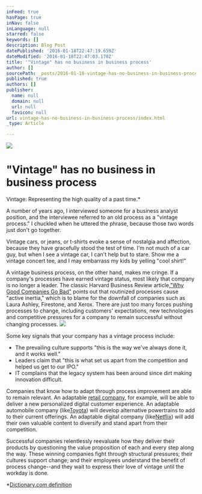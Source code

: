 ```yaml
---
inFeed: true
hasPage: true
inNav: false
inLanguage: null
starred: false
keywords: []
description: Blog Post
datePublished: '2016-01-18T22:47:19.659Z'
dateModified: '2016-01-18T22:47:03.170Z'
title: '"Vintage" has no business in business process'
author: []
sourcePath: _posts/2016-01-18-vintage-has-no-business-in-business-process.md
published: true
authors: []
publisher:
  name: null
  domain: null
  url: null
  favicon: null
url: vintage-has-no-business-in-business-process/index.html
_type: Article

---
```

![](https://the-grid-user-content.s3-us-west-2.amazonaws.com/c124faee-cb0c-423a-93dd-45df22080ec0.jpg)

# "Vintage" has no business in business process

Vintage: Representing the high quality of a past time.\*

A number of years ago, I interviewed someone for a business analyst position, and the interviewee referred to an old process as a "vintage process." I chuckled when he uttered the phrase, because those two words just don't go together.

Vintage cars, or jeans, or t-shirts evoke a sense of nostalgia and affection, because they have gracefully stood the test of time. I'm not much of a car guy, but when I see a vintage car, I can't help but to stare. Show me a vintage concert tee, and I may embarrass my kids by yelling "cool shirt!"

A vintage business process, on the other hand, makes me cringe.  If a company's processes have earned vintage status, most likely that company is no longer a leader. The classic Harvard Business Review article,["Why Good Companies Go Bad"][0] points out that routinized processes cause "active inertia," which is to blame for the downfall of companies such as Laura Ashley, Firestone, and Xerox. There are just too many forces pushing processes to change, including customers' expectations, new technologies and competitive pressures for a company to remain successful without changing processes. ![](https://the-grid-user-content.s3-us-west-2.amazonaws.com/9b29f390-f794-4f43-a907-97cffc662155.png)

Some key signals that your company has a vintage process include:

* The prevailing culture supports "this is the way we've always done it, and it works well."
* Leaders claim that "this is what set us apart from the competition and helped us get to our IPO."
* IT complains that the legacy system has been around since dirt making innovation difficult.

Companies that know how to adapt through process improvement are able to remain relevant. An adaptable [retail company][1], for example, will be able to deliver a new personalized digital customer experience. An adaptable automobile company (like[Toyota][2]) will develop alternative powertrains to add to their current offerings. An adaptable digital company (like[Netflix][3]) will add their own valuable content to diversify and stand apart from their competition.  

Successful companies relentlessly reevaluate how they deliver their products by questioning the value proposition of each and every step along the way. These winning companies fight through structural pressures; their cultures support change; and their employees understand the benefit of process change--and they wait to express their love of vintage until the workday is done.

\*[Dictionary.com definition][4]

[0]: https://hbr.org/1999/07/why-good-companies-go-bad
[1]: http://www.cmswire.com/digital-experience/speed-read-heres-how-retailers-can-lose-business/
[2]: http://www.fastcompany.com/3039603/most-innovative-companies-2015/toyota
[3]: http://www.forbes.com/sites/dorothypomerantz/2014/08/20/how-a-culture-of-innovation-could-win-netflix-some-emmys/#2715e4857a0b6ec060ea3260
[4]: http://dictionary.reference.com/browse/vintage